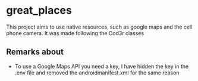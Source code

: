 # great_places

This project aims to use native resources, such as google maps and the cell phone camera.
It was made following the Cod3r classes

## Remarks about
- To use a Google Maps API you need a key, I have hidden the key in the .env file and removed the androidmanifest.xml for the same reason


